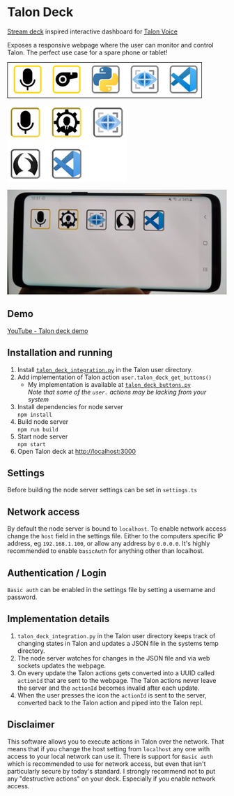 # Talon Deck

[Stream deck](https://www.elgato.com/en/stream-deck) inspired interactive dashboard for [Talon Voice](https://talonvoice.com)

Exposes a responsive webpage where the user can monitor and control Talon. The perfect use case for a spare phone or tablet!

<kbd><img src="./docs/example1.png" alt="Talon deck example 1" style="height:5rem; border:1px solid black;" /></kbd>

<kbd><img src="./docs/example2.jpg" alt="Talon deck example 2" style="height:11rem" /></kbd>

<img src="./docs/example_phone.jpg" alt="Talon deck phone" style="height:15rem" />

## Demo

[YouTube - Talon deck demo](https://youtu.be/7kcd4frRnUs)

## Installation and running

1. Install [`talon_deck_integration.py`](https://github.com/AndreasArvidsson/andreas-talon/blob/master/plugins/talon_deck/talon_deck_integration.py) in the Talon user directory.
1. Add implementation of Talon action `user.talon_deck_get_buttons()`
    - My implementation is available at [`talon_deck_buttons.py`](https://github.com/AndreasArvidsson/andreas-talon/blob/master/plugins/talon_deck/talon_deck_buttons.py)  
      _Note that some of the `user.` actions may be lacking from your system_
1. Install dependencies for node server  
   `npm install`
1. Build node server  
   `npm run build`
1. Start node server  
   `npm start`
1. Open Talon deck at [http://localhost:3000](http://localhost:3000)

## Settings

Before building the node server settings can be set in `settings.ts`

## Network access

By default the node server is bound to `localhost`. To enable network access change the `host` field in the settings file. Either to the computers specific IP address, eg `192.168.1.100`, or allow any address by `0.0.0.0`. It's highly recommended to enable `basicAuth` for anything other than localhost.

## Authentication / Login

`Basic auth` can be enabled in the settings file by setting a username and password.

## Implementation details

1. `talon_deck_integration.py` in the Talon user directory keeps track of changing states in Talon and updates a JSON file in the systems temp directory.
1. The node server watches for changes in the JSON file and via web sockets updates the webpage.
1. On every update the Talon actions gets converted into a UUID called `actionId` that are sent to the webpage. The Talon actions never leave the server and the `actionId` becomes invalid after each update.
1. When the user presses the icon the `actionId` is sent to the server, converted back to the Talon action and piped into the Talon repl.

## Disclaimer

This software allows you to execute actions in Talon over the network. That means that if you change the host setting from `localhost` any one with access to your local network can use it. There is support for `Basic auth` which is recommended to use for network access, but even that isn't particularly secure by today's standard. I strongly recommend not to put any "destructive actions" on your deck. Especially if you enable network access.
